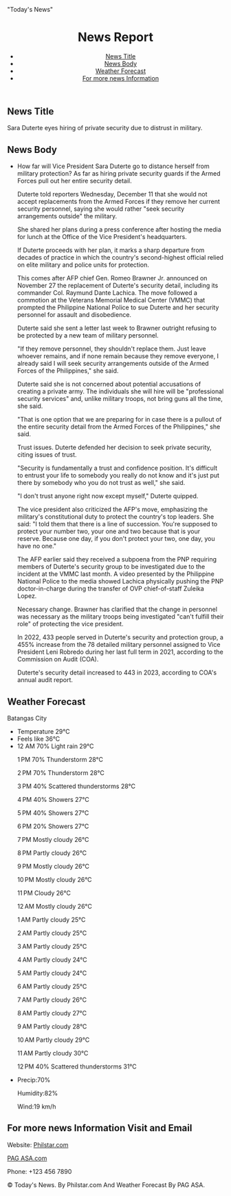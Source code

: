 <html lang="en">
<head>
  <meta charset="UTF-8">
  <meta name="viewport" content="width=device-width, initial-scale=1.0">
  "Today's News"
  <link rel="stylesheet" href="styles.css">
</head>
<body>
  <header>
    <div class="container">
      <h1>News Report</h1>
      <nav>
        <ul>
          <li><a href="#News Title">News Title</a></li>
          <li><a href="#News Body">News Body</a></li>
          <li><a href="#Weather Forecast">Weather Forecast</a></li>
          <li><a href="#For more news Information">For more news Information</a></li>
        </ul>
      </nav>
    </div>
  </header>

  <section id="News Title" class="section">
    <div class="container">
      <h2>News Title</h2>
      <p>Sara Duterte eyes hiring of private security due to distrust in military.</p>
    </div>
  </section>

  <section id="News Body" class="section">
    <div class="container">
      <h2>News Body</h2>
      <ul>
        <li>How far will Vice President Sara Duterte go to distance herself from military protection? As far as hiring private security guards if the Armed Forces pull out her entire security detail.

Duterte told reporters Wednesday, December 11 that she would not accept replacements from the Armed Forces if they remove her current security personnel, saying she would rather "seek security arrangements outside" the military. 

She shared her plans during a press conference after hosting the media for lunch at the Office of the Vice President's headquarters.

If Duterte proceeds with her plan, it marks a sharp departure from decades of practice in which the country's second-highest official relied on elite military and police units for protection. 

This comes after AFP chief Gen. Romeo Brawner Jr. announced on November 27 the replacement of Duterte's security detail, including its commander Col. Raymund Dante Lachica. The move followed a commotion at the Veterans Memorial Medical Center (VMMC) that prompted the Philippine National Police to sue Duterte and her security personnel for assault and disobedience.

Duterte said she sent a letter last week to Brawner outright refusing to be protected by a new team of military personnel.

"If they remove personnel, they shouldn't replace them. Just leave whoever remains, and if none remain because they remove everyone, I already said I will seek security arrangements outside of the Armed Forces of the Philippines," she said.

Duterte said she is not concerned about potential accusations of creating a private army. The individuals she will hire will be "professional security services" and, unlike military troops, not bring guns all the time, she said.

"That is one option that we are preparing for in case there is a pullout of the entire security detail from the Armed Forces of the Philippines," she said.

Trust issues. Duterte defended her decision to seek private security, citing issues of trust.

"Security is fundamentally a trust and confidence position. It's difficult to entrust your life to somebody you really do not know and it's just put there by somebody who you do not trust as well," she said. 

"I don't trust anyone right now except myself," Duterte quipped.

The vice president also criticized the AFP's move, emphasizing the military's constitutional duty to protect the country's top leaders. She said: "I told them that there is a line of succession. You're supposed to protect your number two, your one and two because that is your reserve. Because one day, if you don't protect your two, one day, you have no one."

The AFP earlier said they received a subpoena from the PNP requiring members of Duterte's security group to be investigated due to the incident at the VMMC last month. A video presented by the Philippine National Police to the media showed Lachica physically pushing the PNP doctor-in-charge during the transfer of OVP chief-of-staff Zuleika Lopez.

Necessary change. Brawner has clarified that the change in personnel was necessary as the military troops being investigated "can't fulfill their role" of protecting the vice president.


In 2022, 433 people served in Duterte's security and protection group, a 455% increase from the 78 detailed military personnel assigned to Vice President Leni Robredo during her last full term in 2021, according to the Commission on Audit (COA).

Duterte's security detail increased to 443 in 2023, according to COA's annual audit report. 

</li>
     </ul>
    </div>
  </section>

  <section id="Weather Forecast" class="section">
    <div class="container">
      <h2>Weather Forecast</h2>
      <p>Batangas City</p>
      <ul>
        <li>Temperature 29°C</li>
        <li>Feels like 36°C</li>
        <li>12 AM
70%
Light rain
29°C

1 PM
70%
Thunderstorm
28°C

2 PM
70%
Thunderstorm
28°C

3 PM
40%
Scattered thunderstorms
28°C

4 PM
40%
Showers
27°C

5 PM
40%
Showers
27°C

6 PM
20%
Showers
27°C

7 PM
Mostly cloudy
26°C

8 PM
Partly cloudy
26°C

9 PM
Mostly cloudy
26°C

10 PM
Mostly cloudy
26°C

11 PM
Cloudy
26°C

12 AM
Mostly cloudy
26°C

1 AM
Partly cloudy
25°C

2 AM
Partly cloudy
25°C

3 AM
Partly cloudy
25°C

4 AM
Partly cloudy
24°C

5 AM
Partly cloudy
24°C

6 AM
Partly cloudy
25°C

7 AM
Partly cloudy
26°C

8 AM
Partly cloudy
27°C

9 AM
Partly cloudy
28°C

10 AM
Partly cloudy
29°C

11 AM
Partly cloudy
30°C

12 PM
40%
Scattered thunderstorms
31°C
</li>
        <li>Precip:70%
          

Humidity:82%

Wind:19 km/h
</li>
      </ul>
    </div>
  </section>

  <section id="For more news Information" class="section">
    <div class="container">
      <h2>For more news Information Visit and Email</h2>
    Website: <a href="Philstar.com">Philstar.com</a></p> 
      <a href="PAG ASA.com ">PAG ASA.com</a></p>
      <p>Phone: +123 456 7890</p>
    </div>
  </section>

  <footer>
    <div class="container">
      <p>&copy; Today's News. By Philstar.com And Weather Forecast By PAG ASA.</p>
    </div>
  </footer>
</body>
</html>
